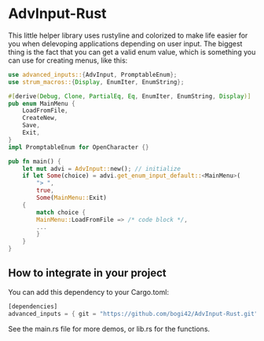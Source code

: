 # AdvInput-Rust

This little helper library uses rustyline and colorized to make life easier for you when
delevoping applications depending on user input. The biggest thing is the fact that you
can get a valid enum value, which is something you can use for creating menus, like this:

```rust
use advanced_inputs::{AdvInput, PromptableEnum};
use strum_macros::{Display, EnumIter, EnumString};

#[derive(Debug, Clone, PartialEq, Eq, EnumIter, EnumString, Display)]
pub enum MainMenu {
    LoadFromFile,
    CreateNew,
    Save,
    Exit,
}
impl PromptableEnum for OpenCharacter {} 

pub fn main() {
    let mut advi = AdvInput::new(); // initialize
    if let Some(choice) = advi.get_enum_input_default::<MainMenu>(
        "> ", 
        true,
        Some(MainMenu::Exit) 
    {
        match choice {
        MainMenu::LoadFromFile => /* code block */, 
        ...
        }
    }
}
```
    
## How to integrate in your project

You can add this dependency to your Cargo.toml:

~~~rust 
[dependencies]
advanced_inputs = { git = "https://github.com/bogi42/AdvInput-Rust.git" }
~~~

See the main.rs file for more demos, or lib.rs for the functions.

